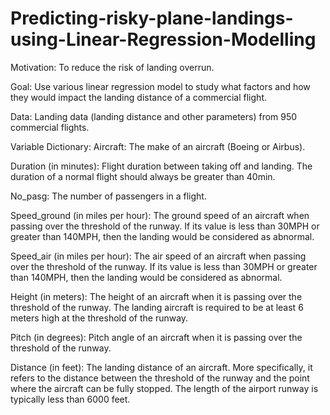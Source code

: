 # Predicting-risky-plane-landings-using-Linear-Regression-Modelling

Motivation:
To reduce the risk of landing overrun.

Goal:
Use various linear regression model to study what factors and how they would impact the landing distance of a commercial flight.

Data:
Landing data (landing distance and other parameters) from 950 commercial flights.

Variable Dictionary:
Aircraft: The make of an aircraft (Boeing or Airbus).

Duration (in minutes): Flight duration between taking off and landing. The duration of a normal flight should always be greater than 40min.

No_pasg: The number of passengers in a flight.

Speed_ground (in miles per hour): The ground speed of an aircraft when passing over the threshold of the runway. If its value is less than 30MPH or greater than 140MPH, then the landing would be considered as abnormal.

Speed_air (in miles per hour): The air speed of an aircraft when passing over the threshold of the runway. If its value is less than 30MPH or greater than 140MPH, then the landing would be considered as abnormal.

Height (in meters): The height of an aircraft when it is passing over the threshold of the runway. The landing aircraft is required to be at least 6 meters high at the threshold of the runway.

Pitch (in degrees): Pitch angle of an aircraft when it is passing over the threshold of the runway.

Distance (in feet): The landing distance of an aircraft. More specifically, it refers to the distance between the threshold of the runway and the point where the aircraft can be fully stopped. The length of the airport runway is typically less than 6000 feet.
